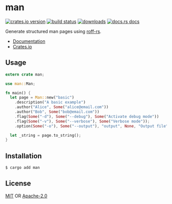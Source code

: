 # man
[![crates.io version][1]][2] [![build status][3]][4]
[![downloads][5]][6] [![docs.rs docs][7]][8]

Generate structured man pages using
[roff-rs](https://github.com/killercup/roff-rs).

- [Documentation][8]
- [Crates.io][2]

## Usage
```rust
extern crate man;

use man::Man;

fn main() {
  let page = Man::new("basic")
    .description("A basic example")
    .author("Alice", Some("alice@email.com"))
    .author("Bob", Some("bob@email.com"))
    .flag(Some("-d"), Some("--debug"), Some("Activate debug mode"))
    .flag(Some("-v"), Some("--verbose"), Some("Verbose mode"));
    .option(Some("-o"), Some("--output"), "output", None, "Output file");

  let _string = page.to_string();
}
```

## Installation
```sh
$ cargo add man
```

## License
[MIT](./LICENSE-MIT) OR [Apache-2.0](./LICENSE-APACHE)

[1]: https://img.shields.io/crates/v/man.svg?style=flat-square
[2]: https://crates.io/crates/man
[3]: https://img.shields.io/travis/rust-clique/man.svg?style=flat-square
[4]: https://travis-ci.org/rust-clique/man
[5]: https://img.shields.io/crates/d/man.svg?style=flat-square
[6]: https://crates.io/crates/man
[7]: https://docs.rs/man/badge.svg
[8]: https://docs.rs/man
